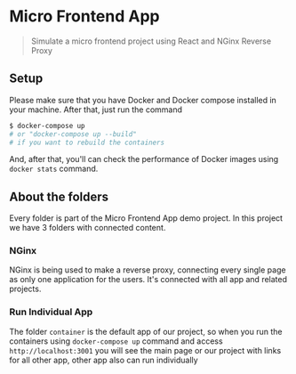 # Micro Frontend App

> Simulate a micro frontend project using React and NGinx Reverse Proxy

## Setup

Please make sure that you have Docker and Docker compose installed in your machine. After that, just run the command

```bash
$ docker-compose up
# or "docker-compose up --build"
# if you want to rebuild the containers
```

And, after that, you'll can check the performance of Docker images using `docker stats` command.

## About the folders

Every folder is part of the Micro Frontend App demo project. In this project we have 3 folders with connected content.

### NGinx

NGinx is being used to make a reverse proxy, connecting every single page as only one application for the users. It's connected with all app and related projects.

### Run Individual App

The folder `container` is the default app of our project, so when you run the containers using `docker-compose up` command and access `http://localhost:3001` you will see the main page or our project with links for all other app, other app also can run individually

